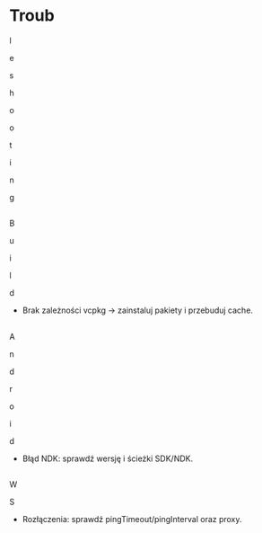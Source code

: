 # Troub

l

e

s

h

o

o

t

i

n

g

##

B

u

i

l

d

- Brak zależności vcpkg → zainstaluj pakiety i przebuduj cache.

##

A

n

d

r

o

i

d

- Błąd NDK: sprawdź wersję i ścieżki SDK/NDK.

##

W

S

- Rozłączenia: sprawdź pingTimeout/pingInterval oraz proxy.
